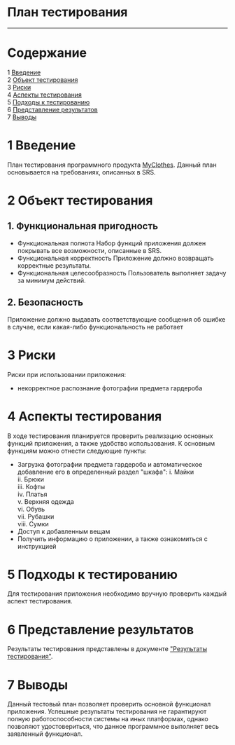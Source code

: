 # План тестирования
---


# Cодержание
1 [Введение](#introduction)  
2 [Объект тестирования](#items)  
3 [Риски](#risk)  
4 [Аспекты тестирования](#features)  
5 [Подходы к тестированию](#approach)  
6 [Представление результатов](#pass)  
7 [Выводы](#conclusion)  

<a name="introduction"/>

# 1 Введение

План тестирования программного продукта [MyClothes](https://github.com/widbnudb/MyClothes). Данный план основывается на требованиях, описанных в SRS.

<a name="items"/>

# 2 Объект тестирования

## 1. Функциональная пригодность
 * Функциональная полнота
Набор функций приложения должен покрывать все возможности, описанные в SRS.
 * Функциональная корректность
Приложение должно возвращать корректные результаты.
 * Функциональная целесообразность
Пользователь выполняет задачу за минимум действий.
## 2. Безопасность
Приложение должно выдавать соответствующие сообщения об ошибке в случае, если какая-либо функциональность не работает

<a name="risk"/>

# 3 Риски

Риски при использовании приложения:
* некорректное распознание фотографии предмета гардероба 

<a name="features"/>

# 4 Аспекты тестирования

В ходе тестирования планируется проверить реализацию основных функций приложения, а также удобство использования.
К основным функциям можно отнести следующие пункты:
* Загрузка фотографии предмета гардероба и автоматическое добавление его в определенный раздел "шкафа":
i. Майки  
ii. Брюки  
iii. Кофты  
iv. Платья  
v. Верхняя одежда  
vi. Обувь  
vii. Рубашки  
viii. Сумки
* Доступ к добавленным вещам
* Получить информацию о приложении, а также ознакомиться с инструкцией 

<a name="approach"/>

# 5 Подходы к тестированию

Для тестирования приложения необходимо вручную проверить каждый аспект тестирования.

<a name="pass"/>

# 6 Представление результатов

Результаты тестирования представлены в документе ["Результаты тестирования"](https://github.com/LoykoLina/Marbury/blob/master/Testing/Test%20results.md).

<a name="conclusion"/>

# 7 Выводы

Данный тестовый план позволяет проверить основной функционал приложения. Успешные результаты тестирования не гарантируют полную работоспособности системы на иных платформах, однако позволяют удостовериться, что данное программное выполняет весь заявленный функционал.

